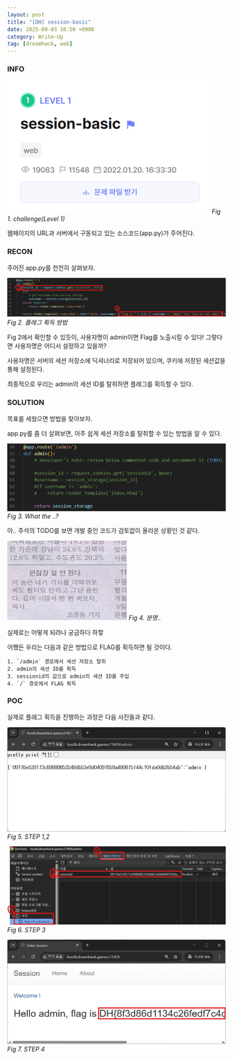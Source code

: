```yaml
---
layout: post
title: "[DH] session-basic"
date: 2025-09-03 16:50 +0900
category: Write-Up
tag: [dreamhack, web]
---
```

### **INFO**
![chall]
_Fig 1. challenge(Level 1)_

웹페이지의 URL과 서버에서 구동되고 있는 소스코드(app.py)가 주어진다.

### **RECON**
주어진 app.py를 천천히 살펴보자.

![flag_trigger]
_Fig 2. 플래그 획득 방법_

Fig 2에서 확인할 수 있듯이, 사용자명이 admin이면 Flag를 노출시킬 수 있다!
그렇다면 사용자명은 어디서 설정하고 있을까?

사용자명은 서버의 세션 저장소에 딕셔너리로 저장되어 있으며, 쿠키에 저장된 세션값을 통해 설정된다.

최종적으로 우리는 admin의 세션 ID를 탈취하면 플래그를 획득할 수 있다.

### **SOLUTION**
목표를 세웠으면 방법을 찾아보자.

app.py를 좀 더 살펴보면, 아주 쉽게 세션 저장소를 탈취할 수 있는 방법을 알 수 있다.

![how]
_Fig 3. What the ..?_

아.. 주석의 TODO를 보면 개발 중인 코드가 검토없이 올라온 상황인 것 같다.

![시말서]
_Fig 4. 분명.._

실제로는 어떻게 되려나 궁금하다 하핳

어쨌든 우리는 다음과 같은 방법으로 FLAG를 획득하면 될 것이다.

    1. `/admin` 경로에서 세션 저장소 탈취
    2. admin의 세션 ID를 획득
    3. sessionid의 값으로 admin의 세션 ID를 주입
    4. `/` 경로에서 FLAG 획득

### **POC**
실제로 플래그 획득을 진행하는 과정은 다음 사진들과 같다.

![poc_1]
_Fig 5. STEP 1,2_

![poc_2]
_Fig 6. STEP 3_

![poc_3]
_Fig 7. STEP 4_

[chall]: /assets/DreamHack/session_basic/chall.png
[flag_trigger]: /assets/DreamHack/session_basic/flag_trigger.png
[how]: /assets/DreamHack/session_basic/howto.png
[시말서]: /assets/DreamHack/session_basic/시말서.jpg
[poc_1]: /assets/DreamHack/session_basic/poc_1.png
[poc_2]: /assets/DreamHack/session_basic/poc_2.png
[poc_3]: /assets/DreamHack/session_basic/poc_3.png